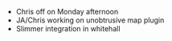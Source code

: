* Chris off on Monday afternoon
* JA/Chris working on unobtrusive map plugin
* Slimmer integration in whitehall